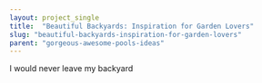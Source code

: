 ```yaml
---
layout: project_single
title:  "Beautiful Backyards: Inspiration for Garden Lovers"
slug: "beautiful-backyards-inspiration-for-garden-lovers"
parent: "gorgeous-awesome-pools-ideas"
---
```

I would never leave my backyard
